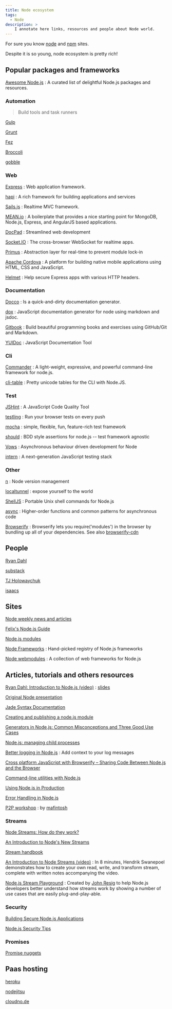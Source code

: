 ```yaml
---
title: Node ecosystem
tags:
  - Node
description: >
    I annotate here links, resources and people about Node world.
---
```


For sure you know [node](http://nodejs.org/) and [npm](https://npmjs.org/) sites.

Despite it is so young, node ecosystem is pretty rich!

## Popular packages and frameworks

[Awesome Node.js](https://github.com/sindresorhus/awesome-nodejs)
: A curated list of delightful Node.js packages and resources.

### Automation

> Build tools and task runners

[Gulp](http://gulpjs.com/)

[Grunt](http://gruntjs.com/)

[Fez](http://fez.github.io/)

[Broccoli](https://github.com/broccolijs/broccoli)

[gobble](https://github.com/gobblejs/gobble)

### Web

[Express](http://expressjs.com/)
: Web application framework.

[hapi](http://hapijs.com/)
: A rich framework for building applications and services

[Sails.js](http://sailsjs.org/)
: Realtime MVC framework.

[MEAN.io](http://www.mean.io/)
: A boilerplate that provides a nice starting point for MongoDB, Node.js, Express, and AngularJS based applications.

[DocPad](http://docpad.org/)
: Streamlined web development

[Socket.IO](http://socket.io/)
: The cross-browser WebSocket for realtime apps.

[Primus](https://github.com/primus/primus)
: Abstraction layer for real-time to prevent module lock-in

[Apache Cordova](http://cordova.apache.org/)
: A platform for building native mobile applications using HTML, CSS and JavaScript.

[Helmet](https://github.com/helmetjs/helmet)
: Help secure Express apps with various HTTP headers.

### Documentation

[Docco](http://jashkenas.github.io/docco/)
: Is a quick-and-dirty documentation generator.

[dox](https://github.com/visionmedia/dox)
: JavaScript documentation generator for node using markdown and jsdoc.

[Gitbook](http://www.gitbook.io/)
: Build beautiful programming books and exercises using GitHub/Git and Markdown.

[YUIDoc](http://yui.github.io/yuidoc/)
: JavaScript Documentation Tool

### Cli

[Commander](http://visionmedia.github.io/commander.js/)
: A light-weight, expressive, and powerful command-line framework for node.js.

[cli-table](https://github.com/LearnBoost/cli-table)
: Pretty unicode tables for the CLI with Node.JS.

### Test

[JSHint](http://www.jshint.com/)
: A JavaScript Code Quality Tool

[testling](https://testling.com/)
: Run your browser tests on every push

[mocha](http://visionmedia.github.io/mocha/)
: simple, flexible, fun, feature-rich test framework

[should](https://www.npmjs.org/package/should)
: BDD style assertions for node.js -- test framework agnostic

[Vows](http://vowsjs.org/)
: Asynchronous behaviour driven development for Node

[intern](http://theintern.io/)
: A next-generation JavaScript testing stack

### Other

[n](https://github.com/tj/n)
: Node version management

[localtunnel](http://localtunnel.me/)
: expose yourself to the world

[ShellJS](http://documentup.com/arturadib/shelljs)
: Portable Unix shell commands for Node.js

[async](https://www.npmjs.org/package/async)
: Higher-order functions and common patterns for asynchronous code

[Browserify](http://browserify.org/)
: Browserify lets you require('modules') in the browser by bundling up all of your dependencies. See also [browserify-cdn](http://wzrd.in/)

## People

<!-- Only GitHub profile pages -->

[Ryan Dahl](https://github.com/ry)

[substack](https://github.com/substack)

[TJ Holowaychuk](https://github.com/visionmedia)

[isaacs](https://github.com/isaacs)

## Sites

[Node weekly news and articles](http://nodeweekly.com/)

[Felix's Node.js Guide](http://nodeguide.com/)

[Node.js modules](https://nodejsmodules.org)

[Node Frameworks](http://nodeframework.com/)
: Hand-picked registry of Node.js frameworks

[Node webmodules](http://nodewebmodules.com/)
: A collection of web frameworks for Node.js

## Articles, tutorials and others resources

[Ryan Dahl: Introduction to Node.js (video)](http://www.youtube.com/watch?v=M-sc73Y-zQA)
: [slides](http://nodejs.org/cinco_de_node.pdf)

[Original Node presentation](http://www.youtube.com/watch?v=ztspvPYybIY)

[Jade Syntax Documentation](http://naltatis.github.io/jade-syntax-docs/)

[Creating and publishing a node.js module](http://quickleft.com/blog/creating-and-publishing-a-node-js-module)

[Generators in Node.js: Common Misconceptions and Three Good Use Cases](http://strongloop.com/strongblog/how-to-generators-node-js-yield-use-cases/)

[Node.js: managing child processes](http://tech.pro/tutorial/2074/nodejs-managing-child-processes)

[Better logging in Node.js](https://medium.com/on-coding/better-logging-in-node-js-b3cc6fd0dafd)
: Add context to your log messages

[Cross platform JavaScript with Browserify – Sharing Code Between Node.js and the Browser](https://blog.codecentric.de/en/2014/02/cross-platform-javascript/)

[Command-line utilities with Node.js](http://cruft.io/posts/node-command-line-utilities/)

[Using Node.js in Production](http://flippinawesome.org/2014/06/23/using-node-js-in-production/)

[Error Handling in Node.js](http://www.joyent.com/developers/node/design/errors)

[P2P workshop](https://p2p-workshop.mafintosh.com)
: by [mafintosh](https://mafintosh.com)

### Streams

[Node Streams: How do they work?](http://maxogden.com/node-streams)

[An Introduction to Node's New Streams](http://calv.info/an-introduction-to-nodes-new-streams/)

[Stream handbook](https://github.com/substack/stream-handbook)

[An Introduction to Node Streams (video)](http://tagtree.tv/intro-to-node-streams)
: In 8 minutes, Hendrik Swanepoel demonstrates how to create your own read, write, and transform stream, complete with written notes accompanying the video.

[Node.js Stream Playground](http://ejohn.org/blog/node-js-stream-playground/)
: Created by [John Resig][1] to help Node.js developers better understand how streams work by showing a number of use cases that are easily plug-and-play-able.

### Security

[Building Secure Node.js Applications](http://blog.safaribooksonline.com/2014/03/12/building-secure-node-js-applications/)

[Node.js Security Tips](http://blog.risingstack.com/node-js-security-tips/)

### Promises

[Promise nuggets](http://promise-nuggets.github.io/)

## Paas hosting

[heroku](https://www.heroku.com/)

[nodejitsu](https://www.nodejitsu.com/)

[cloudno.de](http://cloudno.de/)

  [1]: http://ejohn.org/ "John Resig"

